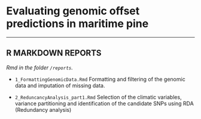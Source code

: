 # Evaluating genomic offset predictions in maritime pine


***

## R MARKDOWN REPORTS

_Rmd in the folder `/reports`._

- `1_FormattingGenomicData.Rmd` Formatting and filtering of the genomic data and imputation of missing data.

- `2_ReduncancyAnalysis_part1.Rmd` Selection of the climatic variables, variance partitioning and identification of the candidate SNPs using RDA (Redundancy analysis)
